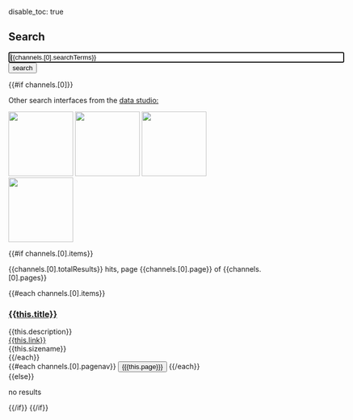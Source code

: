 disable_toc: true

## Search

<form class="input-group input-group-lg" name="searchform" action=".">
<input type="text" value="{{channels.[0].searchTerms}}" name="query" id="query" class="form-control" size="80" maxlength="100" autofocus="autofocus" onFocus="this.select()" onClick="document.getElementById('startRecord').value=0;document.getElementById('query').value='';"/>
<input type="hidden" name="startRecord" id="startRecord" value="0"/>
<span class="input-group-btn">
<button id="search" type="submit" class="btn btn-default">search</button>
</span>
</form>

{{#if channels.[0]}}
 
  <div class="admonition note">
    <p>Other search interfaces from the <a href="/apps/data_studio/">data studio:</a></p>
    <p>
      <a href="/app/facetpiechart/"><img src="/app/facetpiechart/screenshot.png" width="128" height="128"></a>
      <a href="/app/websearch_bootstrap/"><img src="/app/websearch_bootstrap/screenshot.png" width="128" height="128"></a>
      <a href="/app/websearch_lit/"><img src="/app/websearch_lit/screenshot.png" width="128" height="128"></a>
      <a href="/app/websearch_yaml4/"><img src="/app/websearch_yaml4/screenshot.png" width="128" height="128"></a>
    </p>
  </div>
  
  {{#if channels.[0].items}}
    <p>{{channels.[0].totalResults}} hits, page {{channels.[0].page}} of {{channels.[0].pages}}</p>
    {{#each channels.[0].items}}
      <div class="panel panel-default">
        <div class="panel-heading">
          <h3 class="panel-title"><a href="{{this.link}}" target="_blank">{{this.title}}</a></h3>
        </div>
        <div class="panel-body">
          {{this.description}}
        </div>
        <div class="panel-footer">
          <a href="{{this.link}}" target="_blank">{{this.link}}</a><br>{{this.sizename}}
        </div>
      </div>
    {{/each}}
    <div class="btn-group" role="group" aria-label="pagination">
    {{#each channels.[0].pagenav}}
      <button type="button" class="btn btn-{{#if this.same}}success{{else}}default{{/if}} btn-xs" onClick="document.getElementById('startRecord').value={{this.startRecord}}; document.searchform.submit();">{{{this.page}}}</button>
    {{/each}}
    </div>
  {{else}}
    <p>no results</p>
  {{/if}}
{{/if}}
